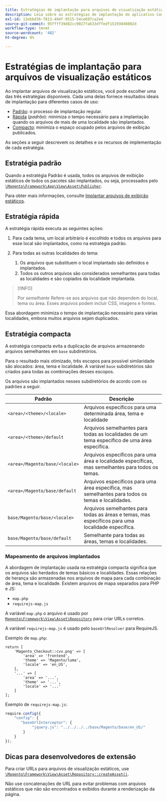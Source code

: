 ```yaml
---
title: Estratégias de implantação para arquivos de visualização estáticos
description: Leia sobre as estratégias de implantação do aplicativo Commerce.
exl-id: 12ebbd36-f813-494f-9515-54ce697ca2e4
source-git-commit: 95ffff39d82cc9027fa633dffedf15193040802d
workflow-type: tm+mt
source-wordcount: '482'
ht-degree: 0%

---
```


# Estratégias de implantação para arquivos de visualização estáticos

Ao implantar arquivos de visualização estáticos, você pode escolher uma das três estratégias disponíveis. Cada uma delas fornece resultados ideais de implantação para diferentes casos de uso:

- [Padrão](#standard-strategy): o processo de implantação regular.
- [Rápida](#quick-strategy) (_padrão_): minimiza o tempo necessário para a implantação quando os arquivos de mais de uma localidade são implantados.
- [Compacto](#compact-strategy): minimiza o espaço ocupado pelos arquivos de exibição publicados.

As seções a seguir descrevem os detalhes e os recursos de implementação de cada estratégia.

## Estratégia padrão

Quando a estratégia Padrão é usada, todos os arquivos de exibição estáticos de todos os pacotes são implantados, ou seja, processados pelo [`\Magento\Framework\App\View\Asset\Publisher`](https://github.com/magento/magento2/blob/2.4/lib/internal/Magento/Framework/App/View/Asset/Publisher.php).

Para obter mais informações, consulte [Implantar arquivos de exibição estáticos](../cli/static-view-file-deployment.md).

## Estratégia rápida

A estratégia rápida executa as seguintes ações:

1. Para cada tema, um local arbitrário é escolhido e todos os arquivos para esse local são implantados, como na estratégia padrão.
1. Para todas as outras localidades do tema:

   1. Os arquivos que substituem o local implantado são definidos e implantados.
   1. Todos os outros arquivos são considerados semelhantes para todas as localidades e são copiados da localidade implantada.

>[!INFO]
>
>Por _semelhante_ Refere-se aos arquivos que não dependem do local, tema ou área. Esses arquivos podem incluir CSS, imagens e fontes.

Essa abordagem minimiza o tempo de implantação necessário para várias localidades, embora muitos arquivos sejam duplicados.

## Estratégia compacta

A estratégia compacta evita a duplicação de arquivos armazenando arquivos semelhantes em `base` subdiretórios.

Para o resultado mais otimizado, três escopos para possível similaridade são alocados: área, tema e localidade. A variável `base` subdiretórios são criados para todas as combinações desses escopos.

Os arquivos são implantados nesses subdiretórios de acordo com os padrões a seguir.

| Padrão | Descrição |
| ------- | ----------- |
| `<area>/<theme>/<locale>` | Arquivos específicos para uma determinada área, tema e localidade |
| `<area>/<theme>/default` | Arquivos semelhantes para todas as localidades de um tema específico de uma área específica. |
| `<area>/Magento/base/<locale>` | Arquivos específicos para uma área e localidade específicas, mas semelhantes para todos os temas. |
| `<area>/Magento/base/default` | Arquivos específicos para uma área específica, mas semelhantes para todos os temas e localidades. |
| `base/Magento/base/<locale>` | Arquivos semelhantes para todas as áreas e temas, mas específicos para uma localidade específica. |
| `base/Magento/base/default` | Semelhante para todas as áreas, temas e localidades. |

### Mapeamento de arquivos implantados

A abordagem de implantação usada na estratégia compacta significa que os arquivos são herdados de temas básicos e localidades. Essas relações de herança são armazenadas nos arquivos de mapa para cada combinação de área, tema e localidade. Existem arquivos de mapa separados para PHP e JS:

- `map.php`
- `requirejs-map.js`

A variável `map.php` o arquivo é usado por [`Magento\Framework\View\Asset\Repository`](https://github.com/magento/magento2/blob/2.4/lib/internal/Magento/Framework/View/Asset/Repository.php) para criar URLs corretos.

A variável `requirejs-map.js` é usado pelo `baseUrlResolver` para RequireJS.

Exemplo de `map.php`:

```php?start_inline=1
return [
    'Magento_Checkout::cvv.png' => [
        'area' => 'frontend',
        'theme' => 'Magento/luma',
        'locale' => 'en_US',
    ],
    '...' => [
        'area' => '...',
        'theme' => '...',
        'locale' => '...'
    ]
];
```

Exemplo de `requirejs-map.js`:

```js
require.config({
    "config": {
       "baseUrlInterceptor": {
            "jquery.js": "../../../../base/Magento/base/en_US/"
        }
    }
});
```

## Dicas para desenvolvedores de extensão

Para criar URLs para arquivos de visualização estáticos, use [`\Magento\Framework\View\Asset\Repository::createAsset()`](https://github.com/magento/magento2/blob/2.4/lib/internal/Magento/Framework/View/Asset/Repository.php#L211-L244).

Não use concatenações de URL para evitar problemas com arquivos estáticos que não são encontrados e exibidos durante a renderização da página.
